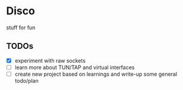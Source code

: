 # Disco

stuff for fun


## TODOs

  - [x] experiment with raw sockets
  - [ ] learn more about TUN/TAP and virtual interfaces
  - [ ] create new project based on learnings and write-up some
        general todo/plan
